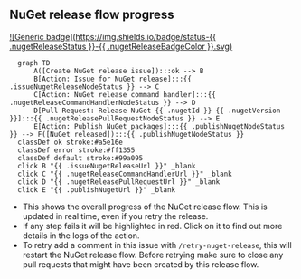 <!-- nuget-release-flow -->
## NuGet release flow progress

[![Generic badge](https://img.shields.io/badge/status-{{ .nugetReleaseStatus }}-{{ .nugetReleaseBadgeColor }}.svg)](https://shields.io/)

``````mermaid
  graph TD
      A([Create NuGet release issue]):::ok --> B
      B[Action: Issue for NuGet release]:::{{ .issueNugetReleaseNodeStatus }} --> C
      C[Action: NuGet release command handler]:::{{ .nugetReleaseCommandHandlerNodeStatus }} --> D
      D[Pull Request: Release NuGet {{ .nugetId }} {{ .nugetVersion }}]:::{{ .nugetReleasePullRequestNodeStatus }} --> E
      E[Action: Publish NuGet packages]:::{{ .publishNugetNodeStatus }} --> F([NuGet released]):::{{ .publishNugetNodeStatus }}
  classDef ok stroke:#a5e16e 
  classDef error stroke:#ff1355
  classDef default stroke:#99a095
  click B "{{ .issueNugetReleaseUrl }}" _blank
  click C "{{ .nugetReleaseCommandHandlerUrl }}" _blank
  click D "{{ .nugetReleasePullRequestUrl }}" _blank
  click E "{{ .publishNugetUrl }}" _blank
``````

- This shows the overall progress of the NuGet release flow. This is updated in real time, even if you retry the release.
- If any step fails it will be highlighted in red. Click on it to find out more details in the logs of the action.
- To retry add a comment in this issue with `/retry-nuget-release`, this will restart the NuGet release flow. Before retrying make sure to close any pull requests that might have been created by this release flow.

<!-- nuget-id: {{ .nugetId }} -->
<!-- nuget-version: {{ .nugetVersion}} -->
<!-- issue-nuget-release-node-status: {{ .issueNugetReleaseNodeStatus }} -->
<!-- issue-nuget-release-url: {{ .issueNugetReleaseUrl }} -->
<!-- nuget-release-command-handler-node-status: {{ .nugetReleaseCommandHandlerNodeStatus }} -->
<!-- nuget-release-command-handler-url: {{ .nugetReleaseCommandHandlerUrl }} -->
<!-- nuget-release-pull-request-node-status: {{ .nugetReleasePullRequestNodeStatus }} -->
<!-- nuget-release-pull-request-url: {{ .nugetReleasePullRequestUrl }} -->
